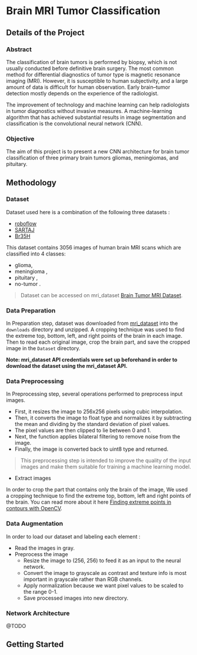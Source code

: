 # Brain MRI Tumor Classification



## Details of the Project

### Abstract
The classification of brain tumors is performed by biopsy, which is not usually conducted before definitive brain surgery. 
The most common method for differential diagnostics of tumor type is magnetic resonance imaging (MRI). However, it is susceptible to human subjectivity, and a large amount of data is difficult for human observation.
Early brain–tumor detection mostly depends on the experience of the radiologist.
<p>The improvement of technology and machine learning can help radiologists in tumor diagnostics without invasive measures. A machine-learning algorithm that has achieved substantial results in image segmentation and classification is the convolutional neural network (CNN).

### Objective
The aim of this project is to present a new CNN architecture for brain tumor classification of three primary brain tumors gliomas, meningiomas, and pituitary.

## Methodology

### Dataset
Dataset used here is a combination of the following three datasets : 
- [roboflow](https://roboflow.com/articles/dataset/brain_tumor_dataset/1512427)
- [SARTAJ](https://www.mri_dataset.com/sartajbhuvaji/brain-tumor-classification-mri)
- [Br35H](https://www.mri_dataset.com/datasets/ahmedhamada0/brain-tumor-detection?select=no)

This dataset contains 3056 images of human brain MRI scans which are classified into 4 classes:
- glioma, 
- meningioma ,
- pituitary ,
- no-tumor .
>Dataset can be accessed on mri_dataset [Brain Tumor MRI Dataset](https://www.mri_dataset.com/datasets/masoudnickparvar/brain-tumor-mri-dataset).

### Data Preparation
In Preparation step, dataset was downloaded from [mri_dataset](https://www.mri_dataset.com/datasets/masoudnickparvar/brain-tumor-mri-dataset) into the `downloads` directory and unzipped. A cropping technique was used to find the extreme top, bottom, left, and right points of the brain in each image. Then to read each original image, crop the brain part, and save the cropped image in the `Dataset` directory.


**Note: mri_dataset API credentials were set up beforehand in order to download the dataset using the mri_dataset API.**

### Data Preprocessing
In Preprocessing step, several operations performed to preprocess input images.
- First, it resizes the image to 256x256 pixels using cubic interpolation. 
- Then, it converts the image to float type and normalizes it by subtracting the mean and dividing by the standard deviation of pixel values. 
- The pixel values are then clipped to lie between 0 and 1. 
- Next, the function applies bilateral filtering to remove noise from the image.
- Finally, the image is converted back to uint8 type and returned. 
>This preprocessing step is intended to improve the quality of the input images and make them suitable for training a machine learning model.

- Extract images

In order to crop the part that contains only the brain of the image, We used a cropping technique to find the extreme top, bottom, left and right points of the brain. You can read more about it here [Finding extreme points in contours with OpenCV](https://www.pyimagesearch.com/2016/04/11/finding-extreme-points-in-contours-with-opencv/).

### Data Augmentation
In order to load our dataset and labeling each element :

- Read the images in gray.
- Preprocess the image
    - Resize the image to (256, 256) to feed it as an input to the neural network.
    - Convert the image to grayscale as contrast and texture info is most important in grayscale rather than RGB channels.
    - Apply normalization because we want pixel values to be scaled to the range 0-1.
    - Save processed images into new directory.

### Network Architecture
@TODO

## Getting Started

